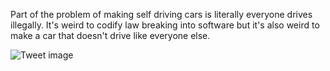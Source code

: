 Part of the problem of making self driving cars is literally everyone drives illegally. It's weird to codify law breaking into software but it's also weird to make a car that doesn't drive like everyone else.


![Tweet image](/asset/crosspoast/FKnMzxJXIAIymAm.jpg)

